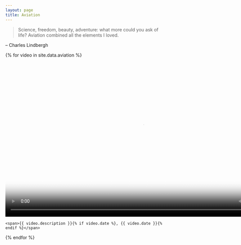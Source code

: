 ```yaml
---
layout: page
title: Aviation
---
```


<blockquote>Science, freedom, beauty, adventure: what more could you ask of life? Aviation combined all the elements I loved.</blockquote>

&ndash; Charles Lindbergh

{% for video in site.data.aviation %}
  <div class="aviation-video">
    <video width="853" height="480" controls {% if video.poster %} poster="/assets/images/video_posters/{{ video.poster }}" {% endif %}>
      <source src="/assets/videos/{{ video.filename }}" type="video/webm">
    </video>

    <span>{{ video.description }}{% if video.date %}, {{ video.date }}{% endif %}</span>
  </div>
{% endfor %}
